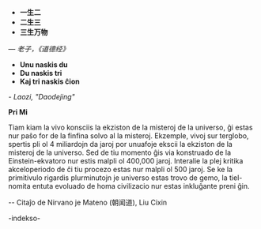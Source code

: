 

- **一生二**    
- **二生三**    
- **三生万物** 

*— 老子，《道德经》*

- **Unu naskis du**
- **Du naskis tri**
- **Kaj tri naskis ĉion**

*- Laozi, "Daodejing"*

**Pri Mi**

Tiam kiam la vivo konsciis la ekziston de la misteroj de la universo, ĝi estas nur paŝo for de la finfina solvo al la misteroj. Ekzemple, vivoj sur terglobo, spertis pli ol 4 miliardojn da jaroj por unuafoje ekscii la ekziston de la misteroj de la universo. Sed de tiu momento ĝis via konstruado de la Einstein-ekvatoro nur estis malpli ol 400,000 jaroj. Interalie la plej kritika akceloperiodo de ĉi tiu procezo estas nur malpli ol 500 jaroj. Se ke la primitivulo rigardis plurminutojn je universo estas trovo de gemo, la tiel-nomita entuta evoluado de homa civilizacio nur estas inkluĝante preni ĝin.

-- Citaĵo de Nirvano je Mateno (朝闻道), Liu Cixin



-indekso-
